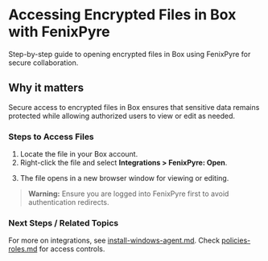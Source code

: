 # Accessing Encrypted Files in Box with FenixPyre

Step-by-step guide to opening encrypted files in Box using FenixPyre for secure collaboration.


## Why it matters
Secure access to encrypted files in Box ensures that sensitive data remains protected while allowing authorized users to view or edit as needed.

### Steps to Access Files
1. Locate the file in your Box account.
2. Right-click the file and select **Integrations > FenixPyre: Open**.

<!-- IMG:     ./media/05-user-guide/box-file-open.png | Alt: Context menu for opening files in Box -->

3. The file opens in a new browser window for viewing or editing.

> **Warning:** Ensure you are logged into FenixPyre first to avoid authentication redirects.

### Next Steps / Related Topics
For more on integrations, see [install-windows-agent.md](../03-setup-&-installation/install-windows-agent.md). Check [policies-roles.md](../02-core-concepts/policies-roles.md) for access controls.